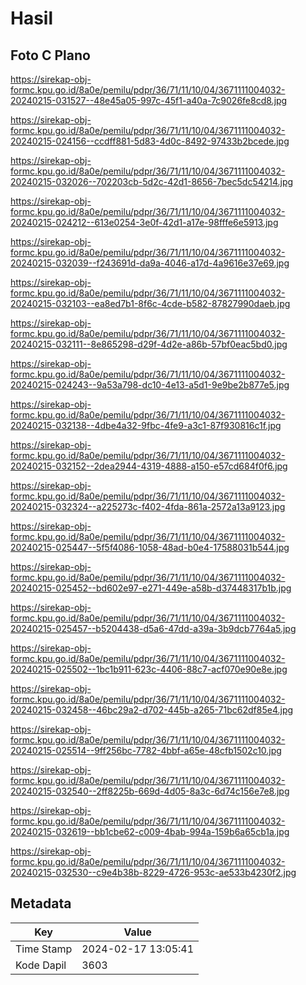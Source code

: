 # Hasil

## Foto C Plano

https://sirekap-obj-formc.kpu.go.id/8a0e/pemilu/pdpr/36/71/11/10/04/3671111004032-20240215-031527--48e45a05-997c-45f1-a40a-7c9026fe8cd8.jpg

https://sirekap-obj-formc.kpu.go.id/8a0e/pemilu/pdpr/36/71/11/10/04/3671111004032-20240215-024156--ccdff881-5d83-4d0c-8492-97433b2bcede.jpg

https://sirekap-obj-formc.kpu.go.id/8a0e/pemilu/pdpr/36/71/11/10/04/3671111004032-20240215-032026--702203cb-5d2c-42d1-8656-7bec5dc54214.jpg

https://sirekap-obj-formc.kpu.go.id/8a0e/pemilu/pdpr/36/71/11/10/04/3671111004032-20240215-024212--613e0254-3e0f-42d1-a17e-98fffe6e5913.jpg

https://sirekap-obj-formc.kpu.go.id/8a0e/pemilu/pdpr/36/71/11/10/04/3671111004032-20240215-032039--f243691d-da9a-4046-a17d-4a9616e37e69.jpg

https://sirekap-obj-formc.kpu.go.id/8a0e/pemilu/pdpr/36/71/11/10/04/3671111004032-20240215-032103--ea8ed7b1-8f6c-4cde-b582-87827990daeb.jpg

https://sirekap-obj-formc.kpu.go.id/8a0e/pemilu/pdpr/36/71/11/10/04/3671111004032-20240215-032111--8e865298-d29f-4d2e-a86b-57bf0eac5bd0.jpg

https://sirekap-obj-formc.kpu.go.id/8a0e/pemilu/pdpr/36/71/11/10/04/3671111004032-20240215-024243--9a53a798-dc10-4e13-a5d1-9e9be2b877e5.jpg

https://sirekap-obj-formc.kpu.go.id/8a0e/pemilu/pdpr/36/71/11/10/04/3671111004032-20240215-032138--4dbe4a32-9fbc-4fe9-a3c1-87f930816c1f.jpg

https://sirekap-obj-formc.kpu.go.id/8a0e/pemilu/pdpr/36/71/11/10/04/3671111004032-20240215-032152--2dea2944-4319-4888-a150-e57cd684f0f6.jpg

https://sirekap-obj-formc.kpu.go.id/8a0e/pemilu/pdpr/36/71/11/10/04/3671111004032-20240215-032324--a225273c-f402-4fda-861a-2572a13a9123.jpg

https://sirekap-obj-formc.kpu.go.id/8a0e/pemilu/pdpr/36/71/11/10/04/3671111004032-20240215-025447--5f5f4086-1058-48ad-b0e4-17588031b544.jpg

https://sirekap-obj-formc.kpu.go.id/8a0e/pemilu/pdpr/36/71/11/10/04/3671111004032-20240215-025452--bd602e97-e271-449e-a58b-d37448317b1b.jpg

https://sirekap-obj-formc.kpu.go.id/8a0e/pemilu/pdpr/36/71/11/10/04/3671111004032-20240215-025457--b5204438-d5a6-47dd-a39a-3b9dcb7764a5.jpg

https://sirekap-obj-formc.kpu.go.id/8a0e/pemilu/pdpr/36/71/11/10/04/3671111004032-20240215-025502--1bc1b911-623c-4406-88c7-acf070e90e8e.jpg

https://sirekap-obj-formc.kpu.go.id/8a0e/pemilu/pdpr/36/71/11/10/04/3671111004032-20240215-032458--46bc29a2-d702-445b-a265-71bc62df85e4.jpg

https://sirekap-obj-formc.kpu.go.id/8a0e/pemilu/pdpr/36/71/11/10/04/3671111004032-20240215-025514--9ff256bc-7782-4bbf-a65e-48cfb1502c10.jpg

https://sirekap-obj-formc.kpu.go.id/8a0e/pemilu/pdpr/36/71/11/10/04/3671111004032-20240215-032540--2ff8225b-669d-4d05-8a3c-6d74c156e7e8.jpg

https://sirekap-obj-formc.kpu.go.id/8a0e/pemilu/pdpr/36/71/11/10/04/3671111004032-20240215-032619--bb1cbe62-c009-4bab-994a-159b6a65cb1a.jpg

https://sirekap-obj-formc.kpu.go.id/8a0e/pemilu/pdpr/36/71/11/10/04/3671111004032-20240215-032530--c9e4b38b-8229-4726-953c-ae533b4230f2.jpg


## Metadata

| Key        | Value               |
| ---------- | ------------------- |
| Time Stamp | 2024-02-17 13:05:41 |
| Kode Dapil | 3603                |



